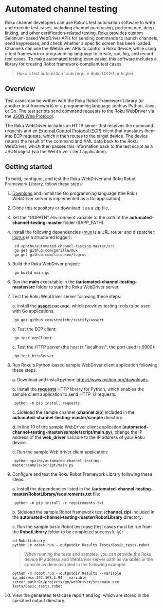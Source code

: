 # Automated channel testing

Roku channel developers can use Roku's test automation software to write and execute test cases, including channel purchasing, performance, deep linking, and other certification-related testing. Roku provides custom Selenium-based WebDriver APIs for sending commands to launch channels, send keypresses, and check whether a specific screen has been loaded. Channels can use the WebDriver APIs to control a Roku device, while using a test framework or programming language to create, run, log, and record test cases. To make automated testing even easier, this software includes a library for creating Robot framework-compliant test cases.

> Roku's test automation tools require Roku OS 9.1 or higher. 

## Overview

Test cases can be written with the Roku Robot Framework Library (or another test framework) or a programming language such as Python, Java, or Go. The test scripts send command requests to the Roku WebDriver via the [JSON Wire Protocol](https://github.com/SeleniumHQ/selenium/wiki/JsonWireProtocol). 

The Roku WebDriver includes an HTTP server that receives the command requests and an [External Control Protocol (ECP)](https://developer.roku.com/docs/developer-program/debugging/external-control-api.md) client that translates them into ECP requests, which it then routes to the target device. The device returns the result of the command and XML data back to the Roku WebDriver, which then passes this information back to the test script as a JSON object (via the WebDriver client application).

## Getting started

To build, configure, and test the Roku WebDriver and Roku Robot Framework Library, follow these steps:  

1. [Download](https://golang.org/dl/) and install the Go programming language (the Roku WebDriver server is implemented as a Go application). 


2. Clone this repository or download it as a zip file.


3. Set the "GOPATH" environment variable to the path of the **automated-channel-testing-master** folder ($APP_PATH).


4. Install the following dependencies ([mux](https://github.com/gorilla/mux/blob/master/README.md) is a URL router and dispatcher; [logrus](https://github.com/sirupsen/logrus/blob/master/README.md) is a structured logger):

        cd <path>/automated-channel-testing-master/src
        go get github.com/gorilla/mux
        go get github.com/sirupsen/logrus

5. Build the Roku WebDriver project:

        go build main.go

6.  Run the **main** executable in the **/automated-channel-testing-master/src** folder to start the Roku WebDriver server. 


7. Test the Roku WebDriver server following these steps:

   a. Install the [**assert**](https://godoc.org/github.com/stretchr/testify/assert) package, which provides testing tools to be used with Go applications.

        go get github.com/stretchr/testify/assert

   b. Test the ECP client:

        go test ecpClient

   c. Test the HTTP server (the host is "localhost"; the port used is 9000):

        go test httpServer

8. Run Roku's Python-based sample WebDriver client application following these steps: 

   a. Download and install python: https://www.python.org/downloads.

   b. Install the [**requests**](https://pypi.org/project/requests) HTTP library for Python, which enables the sample client application to send HTTP 1.1 requests:

        python -m pip install requests

   c. Sideload the sample channel (**channel.zip**) included in the **automated-channel-testing-master/sample** directory. 

   d. In line 19 of the sample WebDriver client application (**automated-channel-testing-master/sample/script/main.py**), change the IP address of the **web_driver** variable to the IP address of your Roku device. 

   e. Run the sample Web driver client application: 

        python <path>/automated-channel-testing-master/sample/script/main.py


9. Configure and test the Roku Robot Framework Library following these steps:

   a. Install the dependencies listed in the **/automated-channel-testing-master/RobotLibrary/requirements.txt** file:

        python -m pip install -r requirements.txt

   b. Sideload the sample Robot framework test  (**channel.zip**) included in the **automated-channel-testing-master/RobotLibrary** directory.

   c. Run the sample basic Robot test case (test cases must be run from the **RobotLibrary** folder to be completed successfully):

       cd RobotLibrary
       python -m robot.run --outputdir Results Tests/Basic_tests.robot
   
   > When running the tests and samples, you can provide the Roku device IP address and WebDriver server path as variables in the console as demonstrated in the following example: 

       python -m robot.run --outputdir Results --variable ip_address:192.168.1.94 --variable server_path:D:/projects/go/webDriver/src/main.exe  Tests/Basic_tests.robot

10. View the generated test case report and log, which are stored in the specified output directory.
